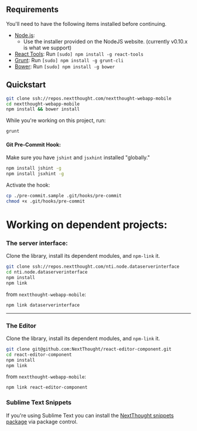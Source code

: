 

## Requirements

You'll need to have the following items installed before continuing.

  * [Node.js](http://nodejs.org):
  	* Use the installer provided on the NodeJS website. (currently v0.10.x is what we support)
  * [React Tools](http://facebook.github.io/react/): Run `[sudo] npm install -g react-tools`
  * [Grunt](http://gruntjs.com/): Run `[sudo] npm install -g grunt-cli`
  * [Bower](http://bower.io): Run `[sudo] npm install -g bower`

## Quickstart

```bash
git clone ssh://repos.nextthought.com/nextthought-webapp-mobile
cd nextthought-webapp-mobile
npm install && bower install
```

While you're working on this project, run:

```bash
grunt
```

#### Git Pre-Commit Hook:

Make sure you have `jshint` and `jsxhint` installed "globally."
```bash
npm install jshint -g
npm install jsxhint -g
```

Activate the hook:

```bash
cp ./pre-commit.sample .git/hooks/pre-commit
chmod +x .git/hooks/pre-commit
```



# Working on dependent projects:

### The server interface:

Clone the library, install its dependent modules, and `npm-link` it.

```bash
git clone ssh://repos.nextthought.com/nti.node.dataserverinterface
cd nti.node.dataserverinterface
npm install
npm link
```

from `nextthought-webapp-mobile`:

```bash
npm link dataserverinterface
```

---

### The Editor

Clone the library, install its dependent modules, and `npm-link` it.

```bash
git clone git@github.com:NextThought/react-editor-component.git
cd react-editor-component
npm install
npm link
```

from `nextthought-webapp-mobile`:

```bash
npm link react-editor-component
```

### Sublime Text Snippets
If you're using Sublime Text you can install the [NextThought snippets package](https://github.com/themaxx/nt-sublime-snippets) via package control.


